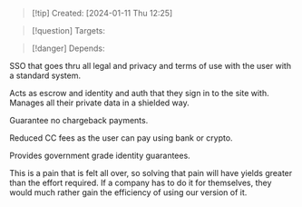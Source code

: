
>[!tip] Created: [2024-01-11 Thu 12:25]

>[!question] Targets: 

>[!danger] Depends: 

SSO that goes thru all legal and privacy and terms of use with the user with a standard system.

Acts as escrow and identity and auth that they sign in to the site with.  Manages all their private data in a shielded way.

Guarantee no chargeback payments.

Reduced CC fees as the user can pay using bank or crypto.

Provides government grade identity guarantees.

This is a pain that is felt all over, so solving that pain will have yields greater than the effort required.  If a company has to do it for themselves, they would much rather gain the efficiency of using our version of it.